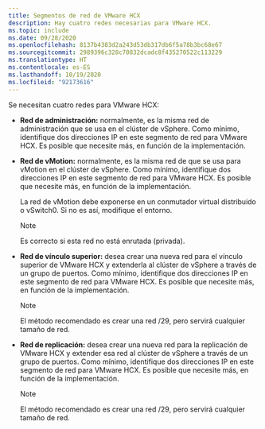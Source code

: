 ```yaml
---
title: Segmentos de red de VMware HCX
description: Hay cuatro redes necesarias para VMware HCX.
ms.topic: include
ms.date: 09/28/2020
ms.openlocfilehash: 8137b4383d2a243d53db317db6f5a78b3bc68e67
ms.sourcegitcommit: 2989396c328c70832dcadc8f435270522c113229
ms.translationtype: HT
ms.contentlocale: es-ES
ms.lasthandoff: 10/19/2020
ms.locfileid: "92173616"
---
```

<!-- Used in avs-production-ready-deployment.md and tutorial-deploy-vmware-hcx.md -->

Se necesitan cuatro redes para VMware HCX:

- **Red de administración:** normalmente, es la misma red de administración que se usa en el clúster de vSphere. Como mínimo, identifique dos direcciones IP en este segmento de red para VMware HCX. Es posible que necesite más, en función de la implementación.

- **Red de vMotion:** normalmente, es la misma red de que se usa para vMotion en el clúster de vSphere.  Como mínimo, identifique dos direcciones IP en este segmento de red para VMware HCX. Es posible que necesite más, en función de la implementación.  

   La red de vMotion debe exponerse en un conmutador virtual distribuido o vSwitch0. Si no es así, modifique el entorno.

   > [!NOTE]
   > Es correcto si esta red no está enrutada (privada).

- **Red de vínculo superior:** desea crear una nueva red para el vínculo superior de VMware HCX y extenderla al clúster de vSphere a través de un grupo de puertos. Como mínimo, identifique dos direcciones IP en este segmento de red para VMware HCX. Es posible que necesite más, en función de la implementación.  

   > [!NOTE]
   > El método recomendado es crear una red /29, pero servirá cualquier tamaño de red.

- **Red de replicación:** desea crear una nueva red para la replicación de VMware HCX y extender esa red al clúster de vSphere a través de un grupo de puertos. Como mínimo, identifique dos direcciones IP en este segmento de red para VMware HCX. Es posible que necesite más, en función de la implementación.

   > [!NOTE]
   > El método recomendado es crear una red /29, pero servirá cualquier tamaño de red.
